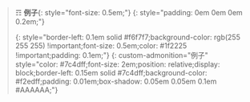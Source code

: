 > ☶ **例子**{: style="font-size: 0.5em;"}
> {: style="padding: 0em 0em 0em 0.2em;"}
>
>>
> {:  style="border-left: 0.1em solid #f6f7f7;background-color: rgb(255 255 255) !important;font-size: 0.5em;color: #1f2225 !important;padding: 0.1em;"}
{: custom-admonition="例子"  style="color: #7c4dff;font-size: 2em;position: relative;display: block;border-left: 0.15em solid #7c4dff;background-color: #f2edff;padding: 0.01em;box-shadow: 0.05em 0.05em 0.1em #AAAAAA;"}
